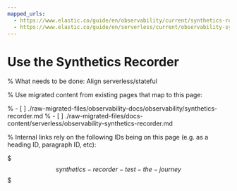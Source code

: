 ```yaml
---
mapped_urls:
  - https://www.elastic.co/guide/en/observability/current/synthetics-recorder.html
  - https://www.elastic.co/guide/en/serverless/current/observability-synthetics-recorder.html
---
```


# Use the Synthetics Recorder

% What needs to be done: Align serverless/stateful

% Use migrated content from existing pages that map to this page:

% - [ ] ./raw-migrated-files/observability-docs/observability/synthetics-recorder.md
% - [ ] ./raw-migrated-files/docs-content/serverless/observability-synthetics-recorder.md

% Internal links rely on the following IDs being on this page (e.g. as a heading ID, paragraph ID, etc):

$$$synthetics-recorder-test-the-journey$$$